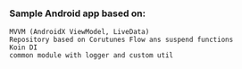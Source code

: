 ### Sample Android app based on:

    MVVM (AndroidX ViewModel, LiveData)
    Repository based on Corutunes Flow ans suspend functions
    Koin DI
    common module with logger and custom util